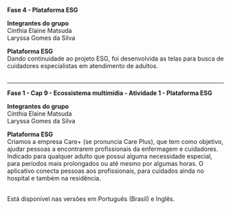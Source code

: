 <b>Fase 4 - Plataforma ESG</b>

<b>Integrantes do grupo</b><br>
Cinthia Elaine Matsuda<br>
Laryssa Gomes da Silva

<b>Plataforma ESG</b><br>
Dando continuidade ao projeto ESG, foi desenvolvida as telas para busca de cuidadores especialistas em atendimento de adultos.<br><br>

______________________________________________________________


<b>Fase 1 - Cap 9 - Ecossistema multimídia - Atividade 1 - Plataforma ESG</b>

<b>Integrantes do grupo</b><br>
Cinthia Elaine Matsuda<br>
Laryssa Gomes da Silva

<b>Plataforma ESG</b><br>
Criamos a empresa Care+ (se pronuncia Care Plus), que tem como objetivo, ajudar pessoas a
encontrarem profissionais da enfermagem e cuidadores. Indicado para qualquer adulto que possui
alguma necessidade especial, para períodos mais prolongados ou até mesmo por algumas horas. O
aplicativo conecta pessoas aos profissionais, para cuidados ainda no hospital e também na
residência.<br><br>

Está disponível nas versões em Português (Brasil) e Inglês.

